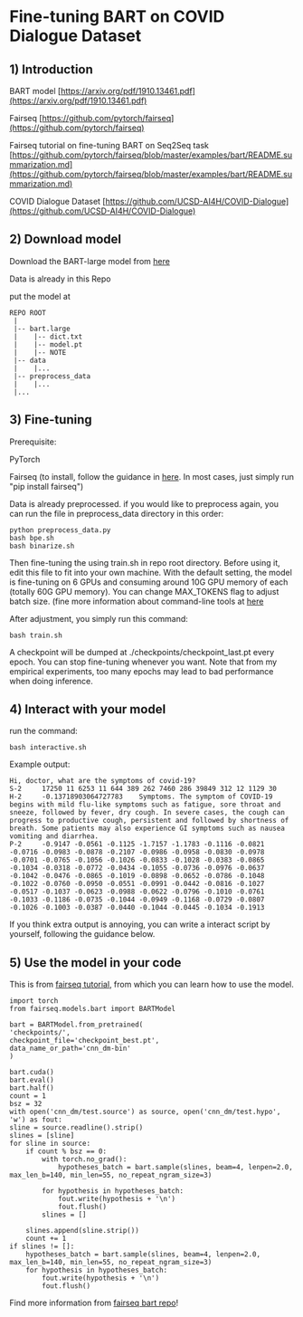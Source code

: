 # Fine-tuning BART on COVID Dialogue Dataset #

## 1) Introduction

BART model [https://arxiv.org/pdf/1910.13461.pdf](https://arxiv.org/pdf/1910.13461.pdf)

Fairseq [https://github.com/pytorch/fairseq](https://github.com/pytorch/fairseq)

Fairseq tutorial on fine-tuning BART on Seq2Seq task [https://github.com/pytorch/fairseq/blob/master/examples/bart/README.summarization.md](https://github.com/pytorch/fairseq/blob/master/examples/bart/README.summarization.md)

COVID Dialogue Dataset [https://github.com/UCSD-AI4H/COVID-Dialogue](https://github.com/UCSD-AI4H/COVID-Dialogue)

## 2) Download model

Download the BART-large model from [here](https://dl.fbaipublicfiles.com/fairseq/models/bart.large.tar.gz "here")

Data is already in this Repo

put the model at

    REPO ROOT
	 |
	 |-- bart.large
	 |	  |-- dict.txt
	 |	  |-- model.pt
	 |	  |-- NOTE
	 |-- data
	 |	  |...
	 |-- preprocess_data
	 |	  |...
	 |...

## 3) Fine-tuning
Prerequisite:

PyTorch

Fairseq (to install, follow the guidance in [here](https://github.com/pytorch/fairseq). In most cases, just simply run "pip install fairseq")


Data is already preprocessed. if you would like to preprocess again, you can run the file in preprocess_data directory in this order:

    python preprocess_data.py
	bash bpe.sh
	bash binarize.sh

Then fine-tuning the using train.sh in repo root directory. Before using it, edit this file to fit into your own machine. With the default setting, the model is fine-tuning on 6 GPUs and consuming around 10G GPU memory of each (totally 60G GPU memory). You can change MAX_TOKENS flag to adjust batch size. (fine more information about command-line tools at [here](https://fairseq.readthedocs.io/en/latest/command_line_tools.html)

After adjustment, you simply run this command:

    bash train.sh

A checkpoint will be dumped at ./checkpoints/checkpoint_last.pt every epoch. You can stop fine-tuning whenever you want. Note that from my empirical experiments, too many epochs may lead to bad performance when doing inference.

## 4) Interact with your model

run the command:

    bash interactive.sh

Example output:

    Hi, doctor, what are the symptoms of covid-19?
	S-2     17250 11 6253 11 644 389 262 7460 286 39849 312 12 1129 30
	H-2     -0.13718903064727783    Symptoms. The symptom of COVID-19 begins with mild flu-like symptoms such as fatigue, sore throat and sneeze, followed by fever, dry cough. In severe cases, the cough can progress to productive cough, persistent and followed by shortness of breath. Some patients may also experience GI symptoms such as nausea vomiting and diarrhea.
	P-2     -0.9147 -0.0561 -0.1125 -1.7157 -1.1783 -0.1116 -0.0821 -0.0716 -0.0983 -0.0878 -0.2107 -0.0986 -0.0958 -0.0830 -0.0978 -0.0701 -0.0765 -0.1056 -0.1026 -0.0833 -0.1028 -0.0383 -0.0865 -0.1034 -0.0318 -0.0772 -0.0434 -0.1055 -0.0736 -0.0976 -0.0637 -0.1042 -0.0476 -0.0865 -0.1019 -0.0898 -0.0652 -0.0786 -0.1048 -0.1022 -0.0760 -0.0950 -0.0551 -0.0991 -0.0442 -0.0816 -0.1027 -0.0517 -0.1037 -0.0623 -0.0988 -0.0622 -0.0796 -0.1010 -0.0761 -0.1033 -0.1186 -0.0735 -0.1044 -0.0949 -0.1168 -0.0729 -0.0807 -0.1026 -0.1003 -0.0387 -0.0440 -0.1044 -0.0445 -0.1034 -0.1913

If you think extra output is annoying, you can write a interact script by yourself, following the guidance below.

## 5) Use the model in your code

This is from [fairseq tutorial](https://github.com/pytorch/fairseq/blob/master/examples/bart/README.summarization.md), from which you can learn how to use the model.

    import torch
	from fairseq.models.bart import BARTModel

	bart = BARTModel.from_pretrained(
    'checkpoints/',
    checkpoint_file='checkpoint_best.pt',
    data_name_or_path='cnn_dm-bin'
	)

	bart.cuda()
	bart.eval()
	bart.half()
	count = 1
	bsz = 32
	with open('cnn_dm/test.source') as source, open('cnn_dm/test.hypo', 'w') as fout:
    sline = source.readline().strip()
    slines = [sline]
    for sline in source:
        if count % bsz == 0:
            with torch.no_grad():
                hypotheses_batch = bart.sample(slines, beam=4, lenpen=2.0, max_len_b=140, min_len=55, no_repeat_ngram_size=3)

            for hypothesis in hypotheses_batch:
                fout.write(hypothesis + '\n')
                fout.flush()
            slines = []

        slines.append(sline.strip())
        count += 1
    if slines != []:
        hypotheses_batch = bart.sample(slines, beam=4, lenpen=2.0, max_len_b=140, min_len=55, no_repeat_ngram_size=3)
        for hypothesis in hypotheses_batch:
            fout.write(hypothesis + '\n')
            fout.flush()

Find more information from [fairseq bart repo](https://github.com/pytorch/fairseq/tree/master/examples/bart)!